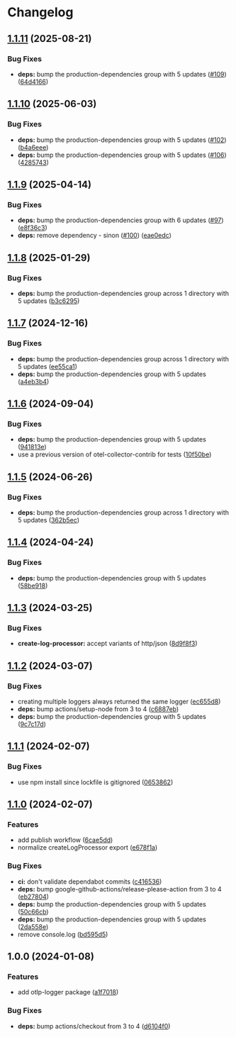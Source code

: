 # Changelog

## [1.1.11](https://github.com/Vunovati/otlp-logger/compare/v1.1.10...v1.1.11) (2025-08-21)


### Bug Fixes

* **deps:** bump the production-dependencies group with 5 updates ([#109](https://github.com/Vunovati/otlp-logger/issues/109)) ([64d4166](https://github.com/Vunovati/otlp-logger/commit/64d4166191d9e387bc173e181997391e908021bf))

## [1.1.10](https://github.com/Vunovati/otlp-logger/compare/v1.1.9...v1.1.10) (2025-06-03)


### Bug Fixes

* **deps:** bump the production-dependencies group with 5 updates ([#102](https://github.com/Vunovati/otlp-logger/issues/102)) ([b4a6eee](https://github.com/Vunovati/otlp-logger/commit/b4a6eeeecb4c1a341cd789c9fae084b12ad58fc5))
* **deps:** bump the production-dependencies group with 5 updates ([#106](https://github.com/Vunovati/otlp-logger/issues/106)) ([4285743](https://github.com/Vunovati/otlp-logger/commit/4285743fd081590e3defb956ccadd240d9a5d593))

## [1.1.9](https://github.com/Vunovati/otlp-logger/compare/v1.1.8...v1.1.9) (2025-04-14)


### Bug Fixes

* **deps:** bump the production-dependencies group with 6 updates ([#97](https://github.com/Vunovati/otlp-logger/issues/97)) ([e8f36c3](https://github.com/Vunovati/otlp-logger/commit/e8f36c30a2e6d5d85acfefd82b501bd8ba5f4976))
* **deps:** remove dependency - sinon ([#100](https://github.com/Vunovati/otlp-logger/issues/100)) ([eae0edc](https://github.com/Vunovati/otlp-logger/commit/eae0edc2973aded5aee0f1197f0e18a9d49bd3b0))

## [1.1.8](https://github.com/Vunovati/otlp-logger/compare/v1.1.7...v1.1.8) (2025-01-29)


### Bug Fixes

* **deps:** bump the production-dependencies group across 1 directory with 5 updates ([b3c6295](https://github.com/Vunovati/otlp-logger/commit/b3c6295545eeb2731828c7e1378dfa9744daa7c3))

## [1.1.7](https://github.com/Vunovati/otlp-logger/compare/v1.1.6...v1.1.7) (2024-12-16)


### Bug Fixes

* **deps:** bump the production-dependencies group across 1 directory with 5 updates ([ee55ca1](https://github.com/Vunovati/otlp-logger/commit/ee55ca19b714c71fb5a7bf159ddea50a71c4805a))
* **deps:** bump the production-dependencies group with 5 updates ([a4eb3b4](https://github.com/Vunovati/otlp-logger/commit/a4eb3b4e322db313d14324f1aa7829182600e3ec))

## [1.1.6](https://github.com/Vunovati/otlp-logger/compare/v1.1.5...v1.1.6) (2024-09-04)


### Bug Fixes

* **deps:** bump the production-dependencies group with 5 updates ([941813e](https://github.com/Vunovati/otlp-logger/commit/941813e8f045f7865ab30cca2562510f8078bc58))
* use a previous version of otel-collector-contrib for tests ([10f50be](https://github.com/Vunovati/otlp-logger/commit/10f50be4db3ba0773c52e276579a920ac3c6893e))

## [1.1.5](https://github.com/Vunovati/otlp-logger/compare/v1.1.4...v1.1.5) (2024-06-26)


### Bug Fixes

* **deps:** bump the production-dependencies group across 1 directory with 5 updates ([362b5ec](https://github.com/Vunovati/otlp-logger/commit/362b5ec49a1e88fb568ec6634bdc4da452b34ad8))

## [1.1.4](https://github.com/Vunovati/otlp-logger/compare/v1.1.3...v1.1.4) (2024-04-24)


### Bug Fixes

* **deps:** bump the production-dependencies group with 5 updates ([58be918](https://github.com/Vunovati/otlp-logger/commit/58be918db7d79e1a28c28ad9611cd3a9f86bd4e7))

## [1.1.3](https://github.com/Vunovati/otlp-logger/compare/v1.1.2...v1.1.3) (2024-03-25)


### Bug Fixes

* **create-log-processor:** accept variants of http/json ([8d9f8f3](https://github.com/Vunovati/otlp-logger/commit/8d9f8f3c15933a5787146266baecedf677261e7f))

## [1.1.2](https://github.com/Vunovati/otlp-logger/compare/v1.1.1...v1.1.2) (2024-03-07)


### Bug Fixes

* creating multiple loggers always returned the same logger ([ec655d8](https://github.com/Vunovati/otlp-logger/commit/ec655d8b84e85c8683cc8b7fa11e219e37831d50))
* **deps:** bump actions/setup-node from 3 to 4 ([c6887eb](https://github.com/Vunovati/otlp-logger/commit/c6887eb580d81725e283013df564cf19acdc709f))
* **deps:** bump the production-dependencies group with 5 updates ([9c7c17d](https://github.com/Vunovati/otlp-logger/commit/9c7c17d19d8291ec148f6a3413aff79d1d90039c))

## [1.1.1](https://github.com/Vunovati/otlp-logger/compare/v1.1.0...v1.1.1) (2024-02-07)


### Bug Fixes

* use npm install since lockfile is gitignored ([0653862](https://github.com/Vunovati/otlp-logger/commit/065386253b653caf49636c208a42c4ab9894334c))

## [1.1.0](https://github.com/Vunovati/otlp-logger/compare/v1.0.0...v1.1.0) (2024-02-07)


### Features

* add publish workflow ([6cae5dd](https://github.com/Vunovati/otlp-logger/commit/6cae5dd5dc092062be4039df4482b5bb7cb755d0))
* normalize createLogProcessor export ([e678f1a](https://github.com/Vunovati/otlp-logger/commit/e678f1add545038145ee5d6667992a05f796d54b))


### Bug Fixes

* **ci:** don't validate dependabot commits ([c416536](https://github.com/Vunovati/otlp-logger/commit/c4165362da8bd278a63d053ab4c8346ab148161d))
* **deps:** bump google-github-actions/release-please-action from 3 to 4 ([eb27804](https://github.com/Vunovati/otlp-logger/commit/eb27804af56cc60d8e3a23710553790d9d814d28))
* **deps:** bump the production-dependencies group with 5 updates ([50c66cb](https://github.com/Vunovati/otlp-logger/commit/50c66cb52d47106288780c471bc90d99fda929f7))
* **deps:** bump the production-dependencies group with 5 updates ([2da558e](https://github.com/Vunovati/otlp-logger/commit/2da558e84e063e8877f00224753bf1fc0361242a))
* remove console.log ([bd595d5](https://github.com/Vunovati/otlp-logger/commit/bd595d58a98e9f763f6a18a94ce3b724b5c75ebd))

## 1.0.0 (2024-01-08)


### Features

* add otlp-logger package ([a1f7018](https://github.com/Vunovati/otlp-logger/commit/a1f7018af0cf0569b49f102256792b6f0ffee1fc))


### Bug Fixes

* **deps:** bump actions/checkout from 3 to 4 ([d6104f0](https://github.com/Vunovati/otlp-logger/commit/d6104f02e9ce22de9cf6eda01e5e0a01b87e4449))
